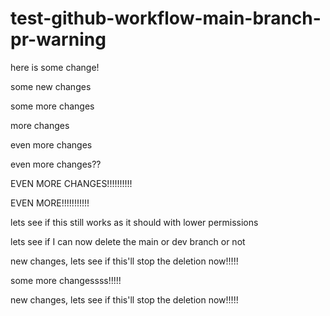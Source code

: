 # test-github-workflow-main-branch-pr-warning


here is some change!

some new changes


some more changes

more changes

even more changes

even more changes??

EVEN MORE CHANGES!!!!!!!!!!

EVEN MORE!!!!!!!!!!!

lets see if this still works as it should with lower permissions

lets see if I can now delete the main or dev branch or not


new changes, lets see if this'll stop the deletion now!!!!!

some more changessss!!!!!

new changes, lets see if this'll stop the deletion now!!!!!

